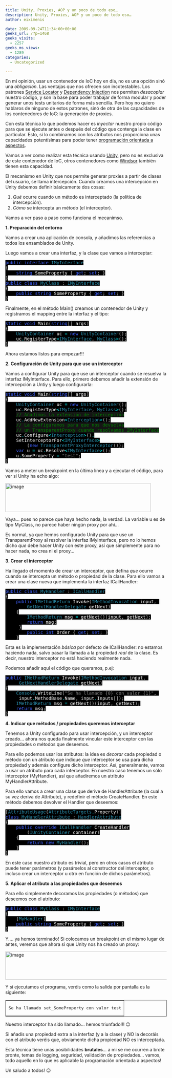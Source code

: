 ```yaml
---
title: Unity, Proxies, AOP y un poco de todo eso…
description: Unity, Proxies, AOP y un poco de todo eso…
author: eiximenis

date: 2009-09-24T11:34:00+00:00
geeks_url: /?p=1468
geeks_visits:
  - 2257
geeks_ms_views:
  - 1289
categories:
  - Uncategorized

---
```

En mi opinión, usar un contenedor de IoC hoy en día, no es una opción sinó una _obligación_. Las ventajas que nos ofrecen son incotestables. Los patrones [Service Locator][1] y [Dependency Injection][2] nos permiten _desacoplar_ nuestro código, y son la base para poder trabajar de forma modular y poder generar unos tests unitarios de forma más sencilla. Pero hoy no quiero hablaros de ninguno de estos patrones, sinó de otra de las capacidades de los contenedores de IoC: la generación de proxies.

Con esta técnica lo que podemos hacer es _inyectar_ nuestro propio código para que se ejecute antes o después del código que contenga la clase en particular. Esto, si lo combinamos con los atributos nos proporciona unas capacidades potentísimas para poder tener [programación orientada a aspectos][3].

Vamos a ver como realizar esta técnica usando [Unity][4], pero no es exclusiva de este contenedor de IoC, otros contenedores como [Windsor][5] también tienen esta capacidad.

El mecanismo en Unity que nos permite generar proxies a partir de clases del usuario, se llama intercepción. Cuando creamos una intercepción en Unity debemos definir básicamente dos cosas:

  1. _Qué_ ocurre cuando un método es interceptado (la política de intercepción).
  2. _Cómo_ se intercepta un método (el interceptor).

Vamos a ver paso a paso como funciona el mecanimso.

**1. Preparación del entorno**

Vamos a crear una aplicación de consola, y añadimos las referencias a todos los ensamblados de Unity.

Luego vamos a crear una interfaz, y la clase que vamos a interceptar:

<pre class="code"><span style="background: black; color: #3e60fd">public interface </span><span style="background: black; color: #2b91af">IMyInterface
</span><span style="background: black; color: silver">{
</span><span style="background: black; color: #3e60fd"><span style="color: #c0c0c0;">    </span>string </span><span style="background: black; color: white">SomeProperty </span><span style="background: black; color: silver">{ </span><span style="background: black; color: #3e60fd">get</span><span style="background: black; color: silver">; </span><span style="background: black; color: #3e60fd">set</span><span style="background: black; color: silver">; }
}
</span><span style="background: black; color: #3e60fd">public class </span><span style="background: black; color: #2b91af">MyClass </span><span style="background: black; color: silver">: </span><span style="background: black; color: #2b91af">IMyInterface
</span><span style="background: black; color: silver">{
</span><span style="background: black; color: #3e60fd"><span style="color: #c0c0c0;">    </span>public string </span><span style="background: black; color: white">SomeProperty </span><span style="background: black; color: silver">{ </span><span style="background: black; color: #3e60fd">get</span><span style="background: black; color: silver">; </span><span style="background: black; color: #3e60fd">set</span><span style="background: black; color: silver">; }
}</span></pre>

[][6]

Finalmente, en el método Main() creamos un contenedor de Unity y registramos el mapping entre la interfaz y el tipo:

<pre class="code"><span style="background: black; color: #3e60fd">static void </span><span style="background: black; color: white">Main</span><span style="background: black; color: silver">(</span><span style="background: black; color: #3e60fd">string</span><span style="background: black; color: silver">[] </span><span style="background: black; color: white">args</span><span style="background: black; color: silver">)
{
</span><span style="background: black; color: #2b91af"><span style="color: #c0c0c0;">    </span>UnityContainer </span><span style="background: black; color: white">uc </span><span style="background: black; color: cyan">= </span><span style="background: black; color: #3e60fd">new </span><span style="background: black; color: #2b91af">UnityContainer</span><span style="background: black; color: silver">();
    </span><span style="background: black; color: white">uc</span><span style="background: black; color: cyan">.</span><span style="background: black; color: white">RegisterType</span><span style="background: black; color: cyan">&lt;</span><span style="background: black; color: #2b91af">IMyInterface</span><span style="background: black; color: silver">, </span><span style="background: black; color: #2b91af">MyClass</span><span style="background: black; color: cyan">&gt;</span><span style="background: black; color: silver">();
}</span></pre>

[][6]

Ahora estamos listos para empezar!!!

**2. Configuración de Unity para que use un interceptor**

Vamos a configurar Unity para que use un interceptor cuando se resuelva la interfaz IMyInterface. Para ello, primero debemos añadir la extensión de intercepción a Untiy y luego configurarla:

<pre class="code"><span style="background: black; color: #3e60fd">static void </span><span style="background: black; color: white">Main</span><span style="background: black; color: silver">(</span><span style="background: black; color: #3e60fd">string</span><span style="background: black; color: silver">[] </span><span style="background: black; color: white">args</span><span style="background: black; color: silver">)
{
</span><span style="background: black; color: #2b91af"><span style="color: #c0c0c0;">    </span>UnityContainer </span><span style="background: black; color: white">uc </span><span style="background: black; color: cyan">= </span><span style="background: black; color: #3e60fd">new </span><span style="background: black; color: #2b91af">UnityContainer</span><span style="background: black; color: silver">();
    </span><span style="background: black; color: white">uc</span><span style="background: black; color: cyan">.</span><span style="background: black; color: white">RegisterType</span><span style="background: black; color: cyan">&lt;</span><span style="background: black; color: #2b91af">IMyInterface</span><span style="background: black; color: silver">, </span><span style="background: black; color: #2b91af">MyClass</span><span style="background: black; color: cyan">&gt;</span><span style="background: black; color: silver">();
    </span><span style="background: #151515; color: green">// Añadimos la extensión de intercepción
</span><span style="background: black; color: silver">    </span><span style="background: black; color: white">uc</span><span style="background: black; color: cyan">.</span><span style="background: black; color: white">AddNewExtension</span><span style="background: black; color: cyan">&lt;</span><span style="background: black; color: #2b91af">Interception</span><span style="background: black; color: cyan">&gt;</span><span style="background: black; color: silver">();
    </span><span style="background: #151515; color: green">// La configuramos para que nos devuelva
</span><span style="background: black; color: silver">    </span><span style="background: #151515; color: green">// un TransparentProxy cuando resolvamos </span><span style="background: #151515; color: green">IMyInterface
</span><span style="background: black; color: white"><span style="color: #c0c0c0;">    </span>uc</span><span style="background: black; color: cyan">.</span><span style="background: black; color: white">Configure</span><span style="background: black; color: cyan">&lt;</span><span style="background: black; color: #2b91af">Interception</span><span style="background: black; color: cyan">&gt;</span><span style="background: black; color: silver">()</span><span style="background: black; color: cyan">.
    </span><span style="background: black; color: white">SetInterceptorFor</span><span style="background: black; color: cyan">&lt;</span><span style="background: black; color: #2b91af">IMyInterface</span><span style="background: black; color: cyan">&gt;
        </span><span style="background: black; color: silver">(</span><span style="background: black; color: #3e60fd">new </span><span style="background: black; color: #2b91af">TransparentProxyInterceptor</span><span style="background: black; color: silver">());
    </span><span style="background: black; color: #3e60fd">var </span><span style="background: black; color: white">u </span><span style="background: black; color: cyan">= </span><span style="background: black; color: white">uc</span><span style="background: black; color: cyan">.</span><span style="background: black; color: white">Resolve</span><span style="background: black; color: cyan">&lt;</span><span style="background: black; color: #2b91af">IMyInterface</span><span style="background: black; color: cyan">&gt;</span><span style="background: black; color: silver">();
    </span><span style="background: black; color: white">u</span><span style="background: black; color: cyan">.</span><span style="background: black; color: white">SomeProperty </span><span style="background: black; color: cyan">= </span><span style="background: black; color: gray">"test"</span><span style="background: black; color: silver">;
}</span></pre>

[][6][][6][][6]

Vamos a meter un breakpoint en la última línea y a ejecutar el código, para ver si Unity ha echo algo:

[<img height="90" width="454" src="/cfs-file.ashx/__key/CommunityServer.Blogs.Components.WeblogFiles/etomas/image_5F00_thumb_5F00_42A5351F.png" alt="image" border="0" title="image" style="border-bottom: 0px; border-left: 0px; display: inline; border-top: 0px; border-right: 0px" />][7] 

Vaya... pues no parece que haya hecho nada, la verdad. La variable u es de tipo MyClass, no parece haber ningún proxy por ahí...

Es normal, ya que hemos configurado Unity para que use un TransparentProxy al resolver la interfaz IMyInterface, pero no lo hemos dicho _que_ debe hacer Unity con este proxy, así que simplemente para no hacer nada, no crea ni el proxy...

**3. Crear el interceptor**

Ha llegado el momento de crear un interceptor, que defina _que_ ocurre cuando se intercepta un método o propiedad de la clase. Para ello vamos a crear una clase nueva que implementa la interfaz ICallHandler:

<pre class="code"><span style="background: black; color: #3e60fd">public class </span><span style="background: black; color: #2b91af">MyHandler </span><span style="background: black; color: silver">: </span><span style="background: black; color: #2b91af">ICallHandler
</span><span style="background: black; color: silver">{
</span><span style="background: black; color: #3e60fd"><span style="color: #c0c0c0;">    </span>public </span><span style="background: black; color: #2b91af">IMethodReturn </span><span style="background: black; color: white">Invoke</span><span style="background: black; color: silver">(</span><span style="background: black; color: #2b91af">IMethodInvocation </span><span style="background: black; color: white">input</span><span style="background: black; color: silver">, <br />        </span><span style="background: black; color: #2b91af">GetNextHandlerDelegate </span><span style="background: black; color: white">getNext</span><span style="background: black; color: silver">)
    {
        </span><span style="background: black; color: #2b91af">IMethodReturn </span><span style="background: black; color: white">msg </span><span style="background: black; color: cyan">= </span><span style="background: black; color: white">getNext</span><span style="background: black; color: silver">()(</span><span style="background: black; color: white">input</span><span style="background: black; color: silver">, </span><span style="background: black; color: white">getNext</span><span style="background: black; color: silver">);
        </span><span style="background: black; color: #3e60fd">return </span><span style="background: black; color: white">msg</span><span style="background: black; color: silver">;
     }
        </span><span style="background: black; color: #3e60fd">public int </span><span style="background: black; color: white">Order </span><span style="background: black; color: silver">{ </span><span style="background: black; color: #3e60fd">get</span><span style="background: black; color: silver">; </span><span style="background: black; color: #3e60fd">set</span><span style="background: black; color: silver">; }
    }</span></pre>

[][6]

Esta es la implementación _básica_ por defecto de ICallHandler: no estamos haciendo nada, salvo pasar la llamada a la propiedad _real_ de la clase. Es decir, nuestro interceptor no está haciendo realmente nada.

Podemos añadir aquí el código que queramos, p.ej:

<pre class="code"><span style="background: black; color: #3e60fd">public </span><span style="background: black; color: #2b91af">IMethodReturn </span><span style="background: black; color: white">Invoke</span><span style="background: black; color: silver">(</span><span style="background: black; color: #2b91af">IMethodInvocation </span><span style="background: black; color: white">input</span><span style="background: black; color: silver">, <br />     </span><span style="background: black; color: #2b91af">GetNextHandlerDelegate </span><span style="background: black; color: white">getNext</span><span style="background: black; color: silver">)
{
</span><span style="background: black; color: #2b91af"><span style="color: #c0c0c0;">    </span>Console</span><span style="background: black; color: cyan">.</span><span style="background: black; color: white">WriteLine</span><span style="background: black; color: silver">(</span><span style="background: black; color: gray">"Se ha llamado {0} con valor {1}"</span><span style="background: black; color: silver">, <br />     </span><span style="background: black; color: white">input</span><span style="background: black; color: cyan">.</span><span style="background: black; color: white">MethodBase</span><span style="background: black; color: cyan">.</span><span style="background: black; color: white">Name</span><span style="background: black; color: silver">, </span><span style="background: black; color: white">input</span><span style="background: black; color: cyan">.</span><span style="background: black; color: white">Inputs</span><span style="background: black; color: silver">[</span><span style="background: black; color: yellow"></span><span style="background: black; color: silver">]);
    </span><span style="background: black; color: #2b91af">IMethodReturn </span><span style="background: black; color: white">msg </span><span style="background: black; color: cyan">= </span><span style="background: black; color: white">getNext</span><span style="background: black; color: silver">()(</span><span style="background: black; color: white">input</span><span style="background: black; color: silver">, </span><span style="background: black; color: white">getNext</span><span style="background: black; color: silver">);
</span><span style="background: black; color: #3e60fd"><span style="color: #c0c0c0;">    </span>return </span><span style="background: black; color: white">msg</span><span style="background: black; color: silver">;
}</span></pre>

[][6]

**4. Indicar que métodos / propiedades queremos interceptar**

Tenemos a Unity configurado para usar intercepción, y un interceptor creado... ahora nos queda finalmente vincular este interceptor con las propiedades o métodos que deseemos.

Para ello podemos usar los atributos: la idea es _decorar_ cada propiedad o método con un atributo que indique _que_ interceptor se usa para dicha propiedad y además configure dicho interceptor. Así, generalmente, vamos a usar un atributo para cada interceptor. En nuestro caso tenemos un sólo interceptor (MyHandler), así que añadiremos un atributo MyHandlerAttribute.

Para ello vamos a crear una clase que derive de HandlerAttribute (la cual a su vez deriva de Attribute), y redefinir el método CreateHandler. En este método debemos devolver el Handler que deseemos:

<pre class="code"><span style="background: black; color: silver">[</span><span style="background: black; color: #2b91af">AttributeUsage</span><span style="background: black; color: silver">(</span><span style="background: black; color: #2b91af">AttributeTargets</span><span style="background: black; color: cyan">.</span><span style="background: black; color: white">Property</span><span style="background: black; color: silver">)]
</span><span style="background: black; color: #3e60fd">class </span><span style="background: black; color: #2b91af">MyHandlerAttribute </span><span style="background: black; color: silver">: </span><span style="background: black; color: #2b91af">HandlerAttribute
</span><span style="background: black; color: silver">{
</span><span style="background: black; color: #3e60fd"><span style="color: #c0c0c0;">    </span>public override </span><span style="background: black; color: #2b91af">ICallHandler </span><span style="background: black; color: white">CreateHandler<br />        </span><span style="background: black; color: silver">(</span><span style="background: black; color: #2b91af">IUnityContainer </span><span style="background: black; color: white">container</span><span style="background: black; color: silver">)
    {
        </span><span style="background: black; color: #3e60fd">return new </span><span style="background: black; color: #2b91af">MyHandler</span><span style="background: black; color: silver">();
    }
}</span></pre>

En este caso nuestro atributo es trivial, pero en otros casos el atributo puede tener parámetros (y pasárselos al constructor del interceptor, o incluso crear un interceptor u otro en función de dichos parámetros).

**5. Aplicar el atributo a las propiedades que deseemos**

Para ello simplemente decoramos las propiedades (o métodos) que deseemos con el atributo:

<pre class="code"><span style="background: black; color: #3e60fd">public class </span><span style="background: black; color: #2b91af">MyClass </span><span style="background: black; color: silver">: </span><span style="background: black; color: #2b91af">IMyInterface
</span><span style="background: black; color: silver">{
    [</span><span style="background: black; color: #2b91af">MyHandler</span><span style="background: black; color: silver">]
    </span><span style="background: black; color: #3e60fd">public string </span><span style="background: black; color: white">SomeProperty </span><span style="background: black; color: silver">{ </span><span style="background: black; color: #3e60fd">get</span><span style="background: black; color: silver">; </span><span style="background: black; color: #3e60fd">set</span><span style="background: black; color: silver">; }
}</span></pre>

[][6]

Y.... ya hemos terminado! Si colocamos un breakpoint en el mismo lugar de antes, veremos que ahora si que Unity nos ha creado un proxy:

[<img height="88" width="508" src="/cfs-file.ashx/__key/CommunityServer.Blogs.Components.WeblogFiles/etomas/image_5F00_thumb_5F00_70B7332C.png" alt="image" border="0" title="image" style="border-bottom: 0px; border-left: 0px; display: inline; border-top: 0px; border-right: 0px" />][8] 

Y si ejecutamos el programa, veréis como la salida por pantalla es la siguiente:

<table border="1">
  <tr>
    <td>
      <pre>Se ha llamado set_SomeProperty con valor test</pre>
    </td>
  </tr>
</table>

Nuestro interceptor ha sido llamado... hemos triunfado!!! 😉

Si añadís una propiedad extra a la interfaz (y a la clase) y NO la decoráis con el atributo veréis que, obviamente dicha propiedad NO es interceptada.

Esta técnica tiene unas posibilidades **brutales**... a mi se me ocurren a brote pronte, temas de logging, seguridad, validación de propiedades... vamos, todo aquello en lo que es aplicable la programación orientada a aspectos!

Un saludo a todos! 😉

 [1]: http://msdn.microsoft.com/en-us/library/cc707905.aspx
 [2]: http://msdn.microsoft.com/en-us/library/dd458879.aspx
 [3]: http://es.wikipedia.org/wiki/Programaci%C3%B3n_Orientada_a_Aspectos
 [4]: http://www.codeplex.com/unity/
 [5]: http://www.castleproject.org/container/index.html
 [6]: http://11011.net/software/vspaste
 [7]: /cfs-file.ashx/__key/CommunityServer.Blogs.Components.WeblogFiles/etomas/image_5F00_0969ACC8.png
 [8]: /cfs-file.ashx/__key/CommunityServer.Blogs.Components.WeblogFiles/etomas/image_5F00_41CF5FE6.png